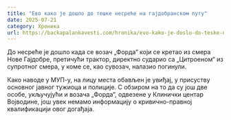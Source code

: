 ```yaml
---
title: "Ево како је дошло до тешке несреће на гајдобранском путу"
date: 2025-07-21
category: Хроника
url: https://backapalankavesti.com/hronika/evo-kako-je-doslo-do-teske-nesrece-na-gajdobranskom-putu/
---
```


До несреће је дошло када се возач „Форда“ који се кретао из смера Нове Гајдобре, претичући трактор, директно сударио са „Цитроеном“ из супротног смера, у коме се, као сувозач, налазио погинули.

Како наводе у МУП-у, на лицу места обављен је увиђај, у присуству основног јавног тужиоца и полиције. С обзиром на то да су још две особе, укључујући и возача „Форда“, одвезене у Клинички центар Војводине, још увек немамо информацију о кривично-правној квалификацији овог догађаја.
